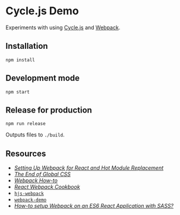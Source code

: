 # Cycle.js Demo
Experiments with using [Cycle.js](http://cycle.js.org/) and [Webpack](http://webpack.github.io/).

## Installation

```
npm install
```

## Development mode

```
npm start
```

## Release for production

```
npm run release
```

Outputs files to `./build`.

## Resources

- [*Setting Up Webpack for React and Hot Module Replacement*](https://robots.thoughtbot.com/setting-up-webpack-for-react-and-hot-module-replacement)
- [*The End of Global CSS*](https://medium.com/seek-ui-engineering/the-end-of-global-css-90d2a4a06284)
- [*Webpack How-to*](https://github.com/petehunt/webpack-howto)
- [*React Webpack Cookbook*](https://christianalfoni.github.io/react-webpack-cookbook/)
- [`hjs-webpack`](https://github.com/HenrikJoreteg/hjs-webpack)
- [`webpack-demo`](https://github.com/css-modules/webpack-demo)
- [*How-to setup Webpack on an ES6 React Application with SASS?*](http://www.jonathan-petitcolas.com/2015/05/15/howto-setup-webpack-on-es6-react-application-with-sass.html)
